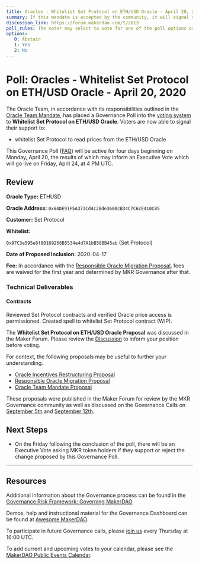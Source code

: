 ```yaml
---
title: Oracles - Whitelist Set Protocol on ETH/USD Oracle - April 20, 2020
summary: If this mandate is accepted by the community, it will signal support for the proposal and for the general scope of the initiatives outlined in the proposal.
discussion_link: https://forum.makerdao.com/t/2013
poll_rules: The voter may select to vote for one of the poll options or they may elect to abstain from the poll entirely
options:
   0: Abstain
   1: Yes
   2: No 
---
```

# Poll: Oracles - Whitelist Set Protocol on ETH/USD Oracle - April 20, 2020

The Oracle Team, in accordance with its responsibilities outlined in the [Oracle Team Mandate](https://forum.makerdao.com/t/443), has placed a Governance Poll into the [voting system](https://vote.makerdao.com/polling) to **Whitelist Set Protocol on ETH/USD Oracle**. Voters are now able to signal their support to:

- whitelist Set Protocol to read prices from the ETH/USD Oracle

This Governance Poll ([FAQ](https://community-development.makerdao.com/makerdao-scd-faqs/scd-faqs/governance)) will be active for four days beginning on Monday, April 20, the results of which may inform an Executive Vote which will go live on Friday, April 24, at 4 PM UTC.

## Review

**Oracle Type:** ETHUSD

**Oracle Address:** `0x64DE91F5A373Cd4c28de3600cB34C7C6cE410C85`

**Customer:** Set Protocol

**Whitelist:**

`0x97C3e595e8f80169266B5534e4d7A1bB58BB45ab` (Set Protocol)

**Date of Proposed Inclusion:** 2020-04-17

**Fee:** In accordance with the [Responsible Oracle Migration Proposal](https://forum.makerdao.com/t/509), fees are waived for the first year and determined by MKR Governance after that.

### Technical Deliverables

#### Contracts

Reviewed Set Protocol contracts and verified Oracle price access is permissioned.
Created spell to whitelist Set Protocol contract (WIP).

The **Whitelist Set Protocol on ETH/USD Oracle Proposal** was discussed in the Maker Forum. Please review the [Discussion](https://forum.makerdao.com/t/2013) to inform your position before voting.

For context, the following proposals may be useful to further your understanding.

- [Oracle Incentives Restructuring Proposal](https://forum.makerdao.com/t/476)
- [Responsible Oracle Migration Proposal](https://forum.makerdao.com/t/509)
- [Oracle Team Mandate Proposal](https://forum.makerdao.com/t/443)

These proposals were published in the Maker Forum for review by the MKR Governance community as well as discussed on the Governance Calls on [September 5th](https://www.youtube.com/watch?v=7jKNv8DMxmQ&t=2356) and [September 12th](https://www.youtube.com/watch?v=gqVnwOL42hQ).

## Next Steps

- On the Friday following the conclusion of the poll, there will be an Executive Vote asking MKR token holders if they support or reject the change proposed by this Governance Poll.

---

## Resources

Additional information about the Governance process can be found in the [Governance Risk Framework: Governing MakerDAO](https://community-development.makerdao.com/governance/governance-risk-framework)

Demos, help and instructional material for the Governance Dashboard can be found at [Awesome MakerDAO](https://awesome.makerdao.com/#voting).

To participate in future Governance calls, please [join us](https://community-development.makerdao.com/governance/governance-and-risk-meetings) every Thursday at 16:00 UTC.

To add current and upcoming votes to your calendar, please see the [MakerDAO Public Events Calendar](https://calendar.google.com/calendar/embed?src=makerdao.com_3efhm2ghipksegl009ktniomdk%40group.calendar.google.com&ctz=America%2FLos_Angeles).
